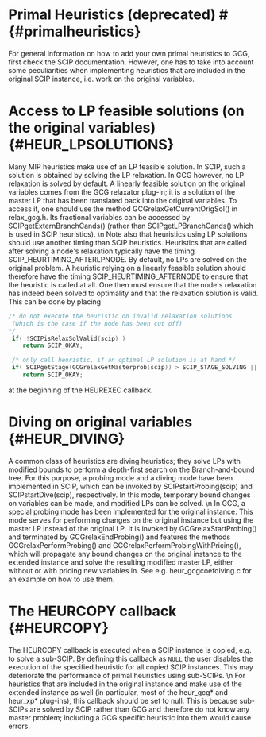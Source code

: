 # Primal Heuristics (deprecated) # {#primalheuristics}

 For general information on how to add your own primal heuristics to GCG, first check the SCIP documentation.
 However, one has to take into account some peculiarities when implementing heuristics that are included
 in the original SCIP instance, i.e. work on the original variables.

 # Access to LP feasible solutions (on the original variables) {#HEUR_LPSOLUTIONS}

 Many MIP heuristics make use of an LP feasible solution. In SCIP, such a solution is obtained by solving the LP relaxation.
 In GCG however, no LP relaxation is solved by default. A linearly feasible solution on the original variables comes from the
 GCG relaxator plug-in; it is a solution of the master LP that has been translated back into the original variables. To access
 it, one should use the method GCGrelaxGetCurrentOrigSol() in relax_gcg.h.
 Its fractional variables can be accessed by SCIPgetExternBranchCands() (rather than SCIPgetLPBranchCands() which is used
 in SCIP heuristics).
 \n
 Note also that heuristics using LP solutions should use another timing than SCIP heuristics. Heuristics that are called after
 solving a node's relaxation typically have the timing SCIP_HEURTIMING_AFTERLPNODE.
 By default, no LPs are solved on the original problem. A heuristic relying on a linearly feasible solution should therefore
 have the timing SCIP_HEURTIMING_AFTERNODE to ensure that the heuristic is called at all. One then must ensure that the node's
 relaxation has indeed been solved to optimality and that the relaxation solution is valid. This can be done by placing
 ```C
 /* do not execute the heuristic on invalid relaxation solutions
  (which is the case if the node has been cut off)
 */
  if( !SCIPisRelaxSolValid(scip) )
     return SCIP_OKAY;

  /* only call heuristic, if an optimal LP solution is at hand */
  if( SCIPgetStage(GCGrelaxGetMasterprob(scip)) > SCIP_STAGE_SOLVING || SCIPgetLPSolstat(GCGrelaxGetMasterprob(scip)) != SCIP_LPSOLSTAT_OPTIMAL )
     return SCIP_OKAY;
 ```
 at the beginning of the HEUREXEC callback.

# Diving on original variables {#HEUR_DIVING}

 A common class of heuristics are diving heuristics; they solve LPs with modified bounds to perform a depth-first
 search on the Branch-and-bound tree. For this purpose, a probing mode and a diving mode have been implemented in SCIP,
 which can be invoked by SCIPstartProbing(scip) and SCIPstartDive(scip), respectively. In this mode, temporary bound changes
 on variables can be made, and modified LPs can be solved.
 \n
 In GCG, a special probing mode has been implemented for the original instance. This mode serves for performing changes on
 the original instance but using the master LP instead of the original LP. It is invoked by GCGrelaxStartProbing() and terminated
 by GCGrelaxEndProbing() and features the methods GCGrelaxPerformProbing() and GCGrelaxPerformProbingWithPricing(), which will
 propagate any bound changes on the original instance to the extended instance and solve the resulting modified master LP, either
 without or with pricing new variables in. See e.g. heur_gcgcoefdiving.c for an example on how to use them.

# The HEURCOPY callback {#HEURCOPY}

 The HEURCOPY callback is executed when a SCIP instance is copied, e.g. to
 solve a sub-SCIP. By
 defining this callback as
 <code>NULL</code> the user disables the execution of the specified
 heuristic for all copied SCIP instances. This may deteriorate the performance
 of primal heuristics using sub-SCIPs.
 \n
 For heuristics that are included in the original instance and make use of the extended instance as well (in
 particular, most of the heur_gcg* and heur_xp* plug-ins), this callback should be set to null. This is because
 sub-SCIPs are solved by SCIP rather than GCG and therefore do not know any master problem; including a GCG
 specific heuristic into them would cause errors.
